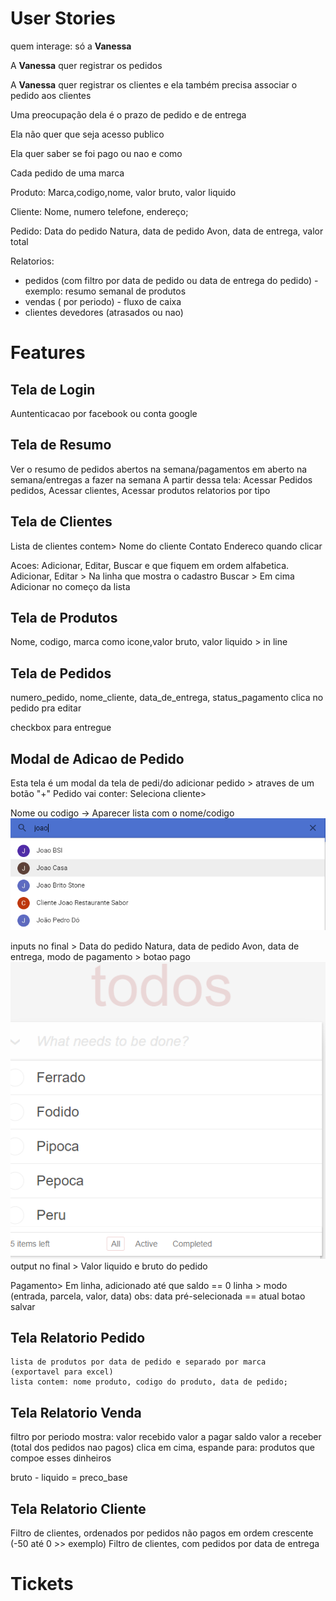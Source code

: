 # User Stories
quem interage: só a **Vanessa**


A **Vanessa** quer registrar os pedidos

A **Vanessa** quer registrar os clientes e ela também precisa associar o pedido aos clientes

Uma preocupação dela é o prazo de pedido e de entrega

Ela não quer que seja acesso publico

Ela quer saber se foi pago ou nao e como

Cada pedido de uma marca 

Produto: Marca,codigo,nome, valor bruto, valor liquido

Cliente: Nome, numero telefone, endereço;

Pedido: Data do pedido Natura, data de pedido Avon, data de entrega, valor total

Relatorios:
- pedidos (com filtro por data de pedido ou data de entrega do pedido) - exemplo: resumo semanal de produtos
- vendas ( por periodo) - fluxo de caixa
- clientes devedores (atrasados ou nao)



# Features

## Tela de Login

Auntenticacao por facebook ou conta google

## Tela de Resumo 

Ver o resumo de pedidos abertos na semana/pagamentos em aberto na semana/entregas a fazer na semana
A partir dessa tela: Acessar Pedidos pedidos, Acessar clientes, Acessar produtos relatorios por tipo


## Tela de Clientes

Lista de clientes contem>
Nome do cliente
Contato
Endereco quando clicar

Acoes: Adicionar, Editar, Buscar e que fiquem em ordem alfabetica.
Adicionar, Editar > Na linha que mostra o cadastro
Buscar > Em cima
Adicionar no começo da lista

## Tela de Produtos

Nome, codigo, marca como icone,valor bruto, valor liquido > in line

## Tela de Pedidos

numero_pedido, nome_cliente, data_de_entrega, status_pagamento
clica no pedido pra editar

checkbox para entregue

## Modal de Adicao de Pedido

Esta tela é um modal da tela de pedi/do
adicionar pedido > atraves de um botão "+"
Pedido vai conter:
Seleciona cliente>

Nome ou codigo -> Aparecer lista com o nome/codigo
![lik](Capturar.png)

inputs no final > Data do pedido Natura, data de pedido Avon, data de entrega, modo de pagamento > botao pago
![lik](adicao_listagem_itens.png)
output no final > Valor liquido e bruto do pedido

Pagamento> Em linha, adicionado até que saldo == 0
linha > modo (entrada, parcela, valor, data) obs: data pré-selecionada == atual
botao salvar

## Tela Relatorio Pedido

    lista de produtos por data de pedido e separado por marca
    (exportavel para excel)
    lista contem: nome produto, codigo do produto, data de pedido; 

## Tela Relatorio Venda

filtro por periodo mostra:
    valor recebido
    valor a pagar
    saldo
    valor a receber (total dos pedidos nao pagos)
clica em cima, espande para: produtos que compoe esses dinheiros

bruto - liquido = preco_base


## Tela Relatorio Cliente

Filtro de clientes, ordenados por pedidos não pagos em ordem crescente (-50 até 0 >> exemplo)
Filtro de clientes, com pedidos por data de entrega


# Tickets

